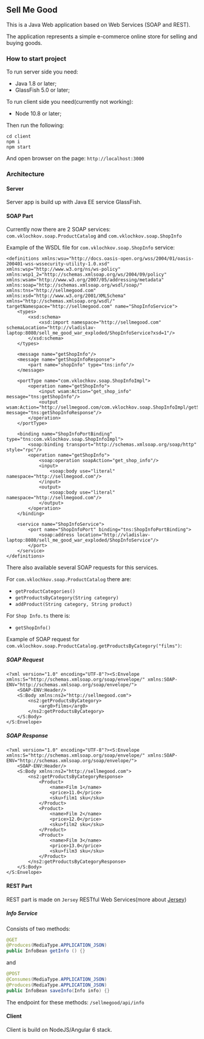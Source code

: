 ## Sell Me Good

This is a Java Web application based on Web Services (SOAP and REST).

The application represents a simple e-commerce online store for selling and buying goods.

### How to start project
To run server side you need:
- Java 1.8 or later;
- GlassFish 5.0 or later;

To run client side you need(currently not working):
- Node 10.8 or later;

Then run the following:
```
cd client
npm i
npm start
```
And open browser on the page: ```http://localhost:3000```

### Architecture
#### Server
Server app is build up with Java EE service GlassFish.

#### SOAP Part
Currently now there are 2 SOAP services: ```com.vklochkov.soap.ProductCatalog``` and ```com.vklochkov.soap.ShopInfo```

Example of the WSDL file for ```com.vklochkov.soap.ShopInfo``` service:
```$xslt
<definitions xmlns:wsu="http://docs.oasis-open.org/wss/2004/01/oasis-200401-wss-wssecurity-utility-1.0.xsd" xmlns:wsp="http://www.w3.org/ns/ws-policy" xmlns:wsp1_2="http://schemas.xmlsoap.org/ws/2004/09/policy" xmlns:wsam="http://www.w3.org/2007/05/addressing/metadata" xmlns:soap="http://schemas.xmlsoap.org/wsdl/soap/" xmlns:tns="http://sellmegood.com" xmlns:xsd="http://www.w3.org/2001/XMLSchema" xmlns="http://schemas.xmlsoap.org/wsdl/" targetNamespace="http://sellmegood.com" name="ShopInfoService">
    <types>
        <xsd:schema>
            <xsd:import namespace="http://sellmegood.com" schemaLocation="http://vladislav-laptop:8080/sell_me_good_war_exploded/ShopInfoService?xsd=1"/>
        </xsd:schema>
    </types>

    <message name="getShopInfo"/>
    <message name="getShopInfoResponse">
        <part name="shopInfo" type="tns:info"/>
    </message>

    <portType name="com.vklochkov.soap.ShopInfoImpl">
        <operation name="getShopInfo">
            <input wsam:Action="get_shop_info" message="tns:getShopInfo"/>
            <output wsam:Action="http://sellmegood.com/com.vklochkov.soap.ShopInfoImpl/getShopInfoResponse" message="tns:getShopInfoResponse"/>
        </operation>
    </portType>

    <binding name="ShopInfoPortBinding" type="tns:com.vklochkov.soap.ShopInfoImpl">
        <soap:binding transport="http://schemas.xmlsoap.org/soap/http" style="rpc"/>
        <operation name="getShopInfo">
            <soap:operation soapAction="get_shop_info"/>
            <input>
                <soap:body use="literal" namespace="http://sellmegood.com"/>
            </input>
            <output>
                <soap:body use="literal" namespace="http://sellmegood.com"/>
            </output>
        </operation>
    </binding>

    <service name="ShopInfoService">
        <port name="ShopInfoPort" binding="tns:ShopInfoPortBinding">
            <soap:address location="http://vladislav-laptop:8080/sell_me_good_war_exploded/ShopInfoService"/>
        </port>
    </service>
</definitions>
```

There also available several SOAP requests for this services.

For ```com.vklochkov.soap.ProductCatalog``` there are:

- ```getProductCategories()```
- ```getProductsByCategory(String category)```
- ```addProduct(String category, String product)```

For ```Shop Info.ts``` there is:
- ```getShopInfo()```

Example of SOAP request for ```com.vklochkov.soap.ProductCatalog.getProductsByCategory("films")```:
##### SOAP Request
```$xslt
<?xml version="1.0" encoding="UTF-8"?><S:Envelope xmlns:S="http://schemas.xmlsoap.org/soap/envelope/" xmlns:SOAP-ENV="http://schemas.xmlsoap.org/soap/envelope/">
    <SOAP-ENV:Header/>
    <S:Body xmlns:ns2="http://sellmegood.com">
        <ns2:getProductsByCategory>
            <arg0>films</arg0>
        </ns2:getProductsByCategory>
    </S:Body>
</S:Envelope>
```
##### SOAP Response
```$xslt
<?xml version="1.0" encoding="UTF-8"?><S:Envelope xmlns:S="http://schemas.xmlsoap.org/soap/envelope/" xmlns:SOAP-ENV="http://schemas.xmlsoap.org/soap/envelope/">
    <SOAP-ENV:Header/>
    <S:Body xmlns:ns2="http://sellmegood.com">
        <ns2:getProductsByCategoryResponse>
            <Product>
                <name>Film 1</name>
                <price>11.0</price>
                <sku>film1 sku</sku>
            </Product>
            <Product>
                <name>Film 2</name>
                <price>12.0</price>
                <sku>film2 sku</sku>
            </Product>
            <Product>
                <name>Film 3</name>
                <price>13.0</price>
                <sku>film3 sku</sku>
            </Product>
        </ns2:getProductsByCategoryResponse>
    </S:Body>
</S:Envelope>
```

#### REST Part
REST part is made on ```Jersey``` RESTful Web Services(more about [Jersey](https://jersey.github.io/index.html))

##### Info Service
Consists of two methods:
```java
@GET
@Produces(MediaType.APPLICATION_JSON)
public InfoBean getInfo () {}
```
and
```java
@POST
@Consumes(MediaType.APPLICATION_JSON)
@Produces(MediaType.APPLICATION_JSON)
public InfoBean saveInfo(Info info) {}
```
The endpoint for these methods: ```/sellmegood/api/info```

#### Client
Client is build on NodeJS/Angular 6 stack.